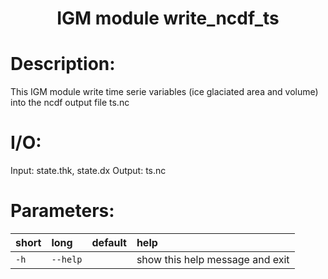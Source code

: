 ### <h1 align="center" id="title">IGM module write_ncdf_ts </h1>

# Description:

This IGM module write time serie variables (ice glaciated area and volume)
into the ncdf output file ts.nc

# I/O:

Input: state.thk, state.dx
Output: ts.nc
 
# Parameters: 


|short|long|default|help|
| :--- | :--- | :--- | :--- |
|`-h`|`--help`||show this help message and exit|
